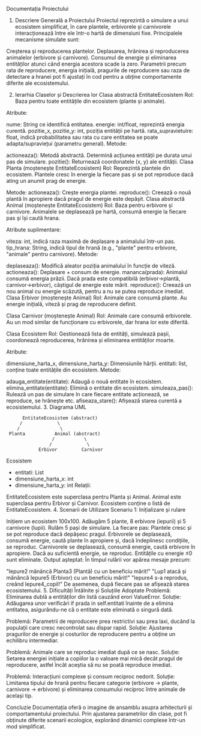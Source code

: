 Documentația Proiectului
1. Descriere Generală a Proiectului
Proiectul reprezintă o simulare a unui ecosistem simplificat, în care plantele, erbivorele și carnivorele interacționează între ele într-o hartă de dimensiuni fixe. Principalele mecanisme simulate sunt:

Creșterea și reproducerea plantelor.
Deplasarea, hrănirea și reproducerea animalelor (erbivore și carnivore).
Consumul de energie și eliminarea entităților atunci când energia acestora scade la zero.
Parametrii precum rata de reproducere, energia inițială, pragurile de reproducere sau raza de detectare a hranei pot fi ajustați în cod pentru a obține comportamente diferite ale ecosistemului.

2. Ierarhia Claselor și Descrierea lor
Clasa abstractă EntitateEcosistem
Rol: Baza pentru toate entitățile din ecosistem (plante și animale).

Atribute:

nume: String ce identifică entitatea.
energie: int/float, reprezintă energia curentă.
pozitie_x, pozitie_y: int, poziția entității pe hartă.
rata_supravietuire: float, indică probabilitatea sau rata cu care entitatea se poate adapta/supraviețui (parametru general).
Metode:

actioneaza(): Metodă abstractă. Determină acțiunea entității pe durata unui pas de simulare.
pozitie(): Returnează coordonatele (x, y) ale entității.
Clasa Planta (moștenește EntitateEcosistem)
Rol: Reprezintă plantele din ecosistem. Plantele cresc în energie la fiecare pas și se pot reproduce dacă ating un anumit prag de energie.

Metode:
actioneaza(): Crește energia plantei.
reproduce(): Creează o nouă plantă în apropiere dacă pragul de energie este depășit.
Clasa abstractă Animal (moștenește EntitateEcosistem)
Rol: Baza pentru erbivore și carnivore. Animalele se deplasează pe hartă, consumă energie la fiecare pas și își caută hrana.

Atribute suplimentare:

viteza: int, indică raza maximă de deplasare a animalului într-un pas.
tip_hrana: String, indică tipul de hrană (e.g., "plante" pentru erbivore, "animale" pentru carnivore).
Metode:

deplaseaza(): Modifică aleator poziția animalului în funcție de viteză.
actioneaza(): Deplasare + consum de energie.
mananca(prada): Animalul consumă energia prăzii. Dacă prada este compatibilă (erbivor->plantă, carnivor->erbivor), câștigul de energie este mărit.
reproduce(): Creează un nou animal cu energie scăzută, pentru a nu se putea reproduce imediat.
Clasa Erbivor (moștenește Animal)
Rol: Animale care consumă plante. Au energie inițială, viteză și prag de reproducere definit.

Clasa Carnivor (moștenește Animal)
Rol: Animale care consumă erbivorele. Au un mod similar de funcționare cu erbivorele, dar hrana lor este diferită.

Clasa Ecosistem
Rol: Gestionează lista de entități, simulează pașii, coordonează reproducerea, hrănirea și eliminarea entităților moarte.

Atribute:

dimensiune_harta_x, dimensiune_harta_y: Dimensiunile hărții.
entitati: list, conține toate entitățile din ecosistem.
Metode:

adauga_entitate(entitate): Adaugă o nouă entitate în ecosistem.
elimina_entitate(entitate): Elimină o entitate din ecosistem.
simuleaza_pas(): Rulează un pas de simulare în care fiecare entitate acționează, se reproduce, se hrănește etc.
afiseaza_stare(): Afișează starea curentă a ecosistemului.
3. Diagrama UML

          EntitateEcosistem (abstract)
         /             \
        /               \
     Planta           Animal (abstract)
                     /           \
                    /             \
                Erbivor         Carnivor

Ecosistem
 - entitati: List<EntitateEcosistem>
 - dimensiune_harta_x: int
 - dimensiune_harta_y: int
Relații:

EntitateEcosistem este superclasa pentru Planta și Animal.
Animal este superclasa pentru Erbivor și Carnivor.
Ecosistem conține o listă de EntitateEcosistem.
4. Scenarii de Utilizare
Scenariu 1: Inițializare și rulare

Inițiem un ecosistem 100x100.
Adăugăm 5 plante, 8 erbivore (iepurii) și 5 carnivore (lupii).
Rulăm 5 pași de simulare.
La fiecare pas:
Plantele cresc și se pot reproduce dacă depășesc pragul.
Erbivorele se deplasează, consumă energie, caută plante în apropiere și, dacă îndeplinesc condițiile, se reproduc.
Carnivorele se deplasează, consumă energie, caută erbivore în apropiere. Dacă au suficientă energie, se reproduc.
Entitățile cu energie ≤0 sunt eliminate.
Output așteptat:
În timpul rulării vor apărea mesaje precum:

"Iepure2 mănâncă Planta3 (Plantă) cu un beneficiu mărit!"
"Lup1 atacă și mănâncă Iepure5 (Erbivor) cu un beneficiu mărit!"
"Iepure4 s-a reprodus, creând Iepure4_copil!"
De asemenea, după fiecare pas se afișează starea ecosistemului.
5. Dificultăți Întâlnite și Soluțiile Adoptate
Problemă: Eliminarea dublă a entităților din listă cauzând erori ValueError.
Soluție: Adăugarea unor verificări if prada in self.entitati înainte de a elimina entitatea, asigurându-ne că o entitate este eliminată o singură dată.

Problemă: Parametrii de reproducere prea restrictivi sau prea laxi, ducând la populații care cresc necontrolat sau dispar rapid.
Soluție: Ajustarea pragurilor de energie și costurilor de reproducere pentru a obține un echilibru intermediar.

Problemă: Animale care se reproduc imediat după ce se nasc.
Soluție: Setarea energiei inițiale a copiilor la o valoare mai mică decât pragul de reproducere, astfel încât aceștia să nu se poată reproduce imediat.

Problemă: Interacțiuni complexe și consum reciproc nedorit.
Soluție: Limitarea tipului de hrană pentru fiecare categorie (erbivore -> plante, carnivore -> erbivore) și eliminarea consumului reciproc între animale de același tip.

Concluzie
Documentația oferă o imagine de ansamblu asupra arhitecturii și comportamentului proiectului. Prin ajustarea parametrilor din clase, pot fi obținute diferite scenarii ecologice, explorând dinamici complexe într-un mod simplificat.
